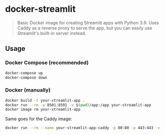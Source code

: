 # docker-streamlit

> Basic Docker image for creating Streamlit apps with Python 3.9. Uses Caddy as a reverse proxy to serve the app, but you can easily use Streamlit's built-in server instead.

## Usage

### Docker Compose (recommended)

```bash
docker-compose up
docker-compose down
```

### Docker (manually)

```bash
docker build -t your-streamlit-app .
docker run --rm -p 8501:8501 -v $(pwd)/app:/app your-streamlit-app
docker image rm your-streamlit-app
```

Same goes for the Caddy image:

```bash
docker run --rm --name your-streamlit-app-caddy -p 80:80 -p 443:443 -v $(pwd)/Caddyfile:/etc/caddy/Caddyfile caddy:2.6.4-alpine
```